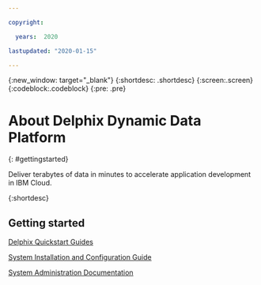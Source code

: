 ```yaml
---

copyright:

  years:  2020

lastupdated: "2020-01-15"

---
```



{:new_window: target="_blank"}
{:shortdesc: .shortdesc}
{:screen:.screen}
{:codeblock:.codeblock}
{:pre: .pre}

# About Delphix Dynamic Data Platform
{: #gettingstarted}

Deliver terabytes of data in minutes to accelerate application development in IBM Cloud.

{:shortdesc}

## Getting started

<a href="https://docs.delphix.com/display/DOCS537/Quick+Start+Guides">Delphix Quickstart Guides</a>

<a href="https://docs.delphix.com/display/DOCS537/System+Installation%2C+Configuration%2C+and+Management"> System Installation and Configuration Guide </a>

<a href="https://docs.delphix.com/display/DOCS537/System+Administration">System Administration Documentation</a>

